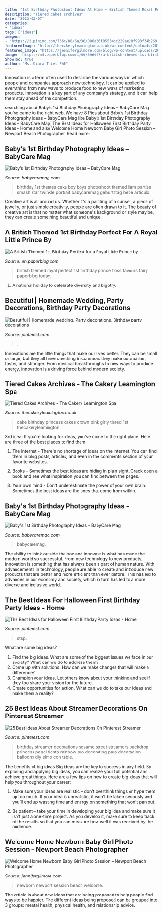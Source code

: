 ```yaml
---
title: "1st Birthday Photoshoot Ideas At Home ~ British Themed Royal Perfect 1st Birthday Prince Floss Favours Fairy Paperblog Today"
description: "Tiered cakes archives"
date: "2023-02-07"
categories:
- "ideas"
tags: ["ideas"]
images:
- "https://i.pinimg.com/736x/08/6a/36/086a36f85534bc229ae28f993f34b269.jpg"
featuredImage: "http://thecakeryleamington.co.uk/wp-content/uploads/2017/04/Pink-Princess-Crown-Birthday-Cake.jpg"
featured_image: "https://jennifergilmore.com/blog/wp-content/uploads/2014/07/blog_gilmore_studios_photo_orange_county_newport_beach_family_portrait_newborn_baby_girl_crib_house_decor_baby_room_nursery_house_session_love_cute_2.jpg"
image: "https://m5.paperblog.com/i/59/596997/a-british-themed-1st-birthday-perfect-for-a-r-L-7WCdZ0.jpeg"
ShowToc: true
author: "Ms. Ciara Thiel PhD"
---
```



Innovation is a term often used to describe the various ways in which people and companies approach new technology. It can be applied to everything from new ways to produce food to new ways of marketing products. Innovation is a key part of any company’s strategy, and it can help them stay ahead of the competition.

	

		
searching about Baby’s 1st Birthday Photography Ideas – BabyCare Mag you've came to the right web. We have 8 Pics about Baby’s 1st Birthday Photography Ideas – BabyCare Mag like Baby’s 1st Birthday Photography Ideas – BabyCare Mag, The Best Ideas for Halloween First Birthday Party Ideas - Home and also Welcome Home Newborn Baby Girl Photo Session – Newport Beach Photographer. Read more:
		
    
## Baby’s 1st Birthday Photography Ideas – BabyCare Mag

<img loading=lazy src="https://www.babycaremag.com/wp-content/uploads/2017/11/1a57e87aa0fbe392c3dfa9a26e8dad4c.jpg" onerror="this.onerror=null;this.src='https://tse2.mm.bing.net/th?id=OIP.ZSgqII6HgZeXUZuT2d93awHaKf&amp;pid=15.1';" alt="Baby’s 1st Birthday Photography Ideas – BabyCare Mag">

_Source: babycaremag.com_

>birthday 1st themes cake boy boys photoshoot themed liam parties smash star twinkle portrait babycaremag geburtstag bebe artículo. 

	

Creative art is all around us. Whether it's a painting of a sunset, a piece of jewelry, or just simple creativity, people are often drawn to it. The beauty of creative art is that no matter what someone's background or style may be, they can create something beautiful and unique.

    
## A British Themed 1st Birthday Perfect For A Royal Little Prince By

<img loading=lazy src="https://m5.paperblog.com/i/59/596997/a-british-themed-1st-birthday-perfect-for-a-r-L-7WCdZ0.jpeg" onerror="this.onerror=null;this.src='https://tse2.mm.bing.net/th?id=OIP.xfyuT-RboNmkqa83UGga5QAAAA&amp;pid=15.1';" alt="A British Themed 1st Birthday Perfect for a Royal Little Prince by">

_Source: en.paperblog.com_

>british themed royal perfect 1st birthday prince floss favours fairy paperblog today. 

	

1. A national holiday to celebrate diversity and bigotry.

    
## Beautiful | Homemade Wedding, Party Decorations, Birthday Party Decorations

<img loading=lazy src="https://i.pinimg.com/originals/ed/73/ae/ed73aea00a665858d54d9eb20bcf7190.jpg" onerror="this.onerror=null;this.src='https://tse4.mm.bing.net/th?id=OIP.huCOou3DGslLFxTxFdNIZwHaJ6&amp;pid=15.1';" alt="Beautiful | Homemade wedding, Party decorations, Birthday party decorations">

_Source: pinterest.com_

>. 

	

Innovations are the little things that make our lives better. They can be small or large, but they all have one thing in common: they make us smarter, faster, and stronger. From medical breakthroughs to new ways to produce energy, innovation is a driving force behind modern society.

    
## Tiered Cakes Archives - The Cakery Leamington Spa

<img loading=lazy src="http://thecakeryleamington.co.uk/wp-content/uploads/2017/04/Pink-Princess-Crown-Birthday-Cake.jpg" onerror="this.onerror=null;this.src='https://tse4.mm.bing.net/th?id=OIP.qE90AtycXZErr3WThVaAAAHaKJ&amp;pid=15.1';" alt="Tiered Cakes Archives - The Cakery Leamington Spa">

_Source: thecakeryleamington.co.uk_

>cake birthday princess cakes crown pink girly tiered 1st thecakeryleamington. 

	

3rd idea:
If you're looking for ideas, you've come to the right place. Here are three of the best places to find them.
1. The internet - There's no shortage of ideas on the internet. You can find them in blog posts, articles, and even in the comments section of your favorite websites.

2. Books - Sometimes the best ideas are hiding in plain sight. Crack open a book and see what inspiration you can find between the pages.

3. Your own mind - Don't underestimate the power of your own brain. Sometimes the best ideas are the ones that come from within.

    
## Baby&#039;s 1st Birthday Photography Ideas - BabyCare Mag

<img loading=lazy src="https://www.babycaremag.com/wp-content/uploads/2017/11/60df89d85ac4eabb6528322c9fdb0660.jpg" onerror="this.onerror=null;this.src='https://tse3.mm.bing.net/th?id=OIP.v5rCstDd55MgRcXQWX-IPAHaLH&amp;pid=15.1';" alt="Baby&#039;s 1st Birthday Photography Ideas - BabyCare Mag">

_Source: babycaremag.com_

>babycaremag. 

	

The ability to think outside the box and innovate is what has made the modern world so successful. From new technology to new products, innovation is something that has always been a part of human nature. With advancements in technology, people are able to create and introduce new products that are better and more efficient than ever before. This has led to advances in our economy and society, which in turn has led to a more diverse and inclusive world.

    
## The Best Ideas For Halloween First Birthday Party Ideas - Home

<img loading=lazy src="https://i.pinimg.com/736x/60/4a/96/604a96b5f1eafb14d387d458b63f5476.jpg" onerror="this.onerror=null;this.src='https://tse2.mm.bing.net/th?id=OIP.1Z3qbTwqAGtv81ZsbKZ3RwHaHa&amp;pid=15.1';" alt="The Best Ideas for Halloween First Birthday Party Ideas - Home">

_Source: pinterest.com_

>stsp. 

	

What are some big ideas?
1. Find the big ideas. What are some of the biggest issues we face in our society? What can we do to address them?
2. Come up with solutions. How can we make changes that will make a difference?
3. Champion your ideas. Let others know about your thinking and see if they too share your vision for the future.
4. Create opportunities for action. What can we do to take our ideas and make them a reality?

    
## 25 Best Ideas About Streamer Decorations On Pinterest Streamer

<img loading=lazy src="https://i.pinimg.com/736x/08/6a/36/086a36f85534bc229ae28f993f34b269.jpg" onerror="this.onerror=null;this.src='https://tse3.mm.bing.net/th?id=OIP.aGCJwEfzOtm-g9F_KC_KCAHaHa&amp;pid=15.1';" alt="25 Best Ideas About Streamer Decorations On Pinterest Streamer">

_Source: pinterest.com_

>birthday streamer decorations sesame street streamers backdrop princess papel fiesta rainbow pro decorating para decoracion balloons diy elmo con table. 

	

The benefits of big ideas
Big ideas are the key to success in any field. By exploring and applying big ideas, you can realize your full potential and achieve great things. Here are a few tips on how to create big ideas that will help you throughout your career:
1. Make sure your ideas are realistic – don’t overthink things or hype them up too much. If your idea is unrealistic, it won’t be taken seriously and you’ll end up wasting time and energy on something that won’t pan out.

2. Be patient – take your time in developing your big idea and make sure it isn’t just a one-time project. As you develop it, make sure to keep track of the results so that you can measure how well it was received by the audience.


    
## Welcome Home Newborn Baby Girl Photo Session – Newport Beach Photographer

<img loading=lazy src="https://jennifergilmore.com/blog/wp-content/uploads/2014/07/blog_gilmore_studios_photo_orange_county_newport_beach_family_portrait_newborn_baby_girl_crib_house_decor_baby_room_nursery_house_session_love_cute_2.jpg" onerror="this.onerror=null;this.src='https://tse4.mm.bing.net/th?id=OIP.zKKUED7CsU1Vf-_cmFtcIwHaFS&amp;pid=15.1';" alt="Welcome Home Newborn Baby Girl Photo Session – Newport Beach Photographer">

_Source: jennifergilmore.com_

>newborn newport session beach welcome. 

	

The article is about new ideas that are being proposed to help people find ways to be happier. The different ideas being proposed can be grouped into 3 groups: mental health, physical health, and relationship advice.

